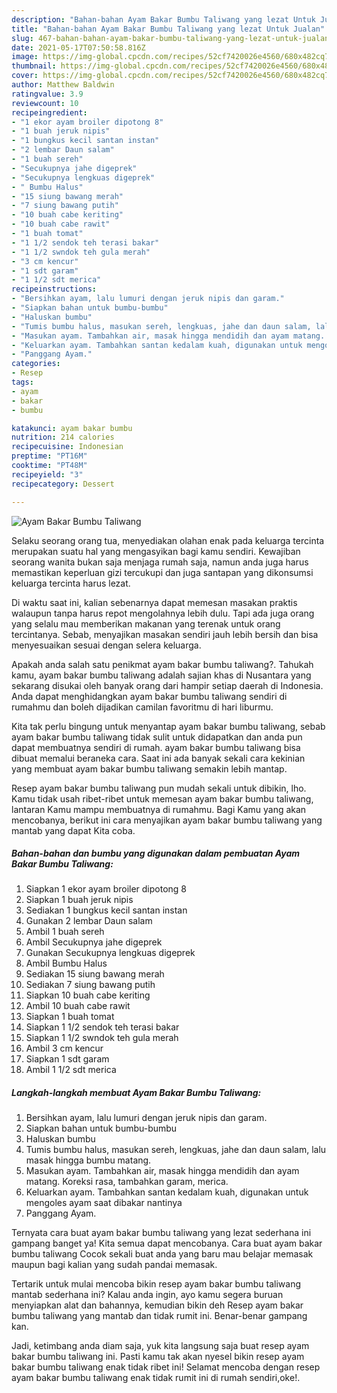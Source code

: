 ```yaml
---
description: "Bahan-bahan Ayam Bakar Bumbu Taliwang yang lezat Untuk Jualan"
title: "Bahan-bahan Ayam Bakar Bumbu Taliwang yang lezat Untuk Jualan"
slug: 467-bahan-bahan-ayam-bakar-bumbu-taliwang-yang-lezat-untuk-jualan
date: 2021-05-17T07:50:58.816Z
image: https://img-global.cpcdn.com/recipes/52cf7420026e4560/680x482cq70/ayam-bakar-bumbu-taliwang-foto-resep-utama.jpg
thumbnail: https://img-global.cpcdn.com/recipes/52cf7420026e4560/680x482cq70/ayam-bakar-bumbu-taliwang-foto-resep-utama.jpg
cover: https://img-global.cpcdn.com/recipes/52cf7420026e4560/680x482cq70/ayam-bakar-bumbu-taliwang-foto-resep-utama.jpg
author: Matthew Baldwin
ratingvalue: 3.9
reviewcount: 10
recipeingredient:
- "1 ekor ayam broiler dipotong 8"
- "1 buah jeruk nipis"
- "1 bungkus kecil santan instan"
- "2 lembar Daun salam"
- "1 buah sereh"
- "Secukupnya jahe digeprek"
- "Secukupnya lengkuas digeprek"
- " Bumbu Halus"
- "15 siung bawang merah"
- "7 siung bawang putih"
- "10 buah cabe keriting"
- "10 buah cabe rawit"
- "1 buah tomat"
- "1 1/2 sendok teh terasi bakar"
- "1 1/2 swndok teh gula merah"
- "3 cm kencur"
- "1 sdt garam"
- "1 1/2 sdt merica"
recipeinstructions:
- "Bersihkan ayam, lalu lumuri dengan jeruk nipis dan garam."
- "Siapkan bahan untuk bumbu-bumbu"
- "Haluskan bumbu"
- "Tumis bumbu halus, masukan sereh, lengkuas, jahe dan daun salam, lalu masak hingga bumbu matang."
- "Masukan ayam. Tambahkan air, masak hingga mendidih dan ayam matang. Koreksi rasa, tambahkan garam, merica."
- "Keluarkan ayam. Tambahkan santan kedalam kuah, digunakan untuk mengoles ayam saat dibakar nantinya"
- "Panggang Ayam."
categories:
- Resep
tags:
- ayam
- bakar
- bumbu

katakunci: ayam bakar bumbu 
nutrition: 214 calories
recipecuisine: Indonesian
preptime: "PT16M"
cooktime: "PT48M"
recipeyield: "3"
recipecategory: Dessert

---
```



![Ayam Bakar Bumbu Taliwang](https://img-global.cpcdn.com/recipes/52cf7420026e4560/680x482cq70/ayam-bakar-bumbu-taliwang-foto-resep-utama.jpg)

Selaku seorang orang tua, menyediakan olahan enak pada keluarga tercinta merupakan suatu hal yang mengasyikan bagi kamu sendiri. Kewajiban seorang  wanita bukan saja menjaga rumah saja, namun anda juga harus memastikan keperluan gizi tercukupi dan juga santapan yang dikonsumsi keluarga tercinta harus lezat.

Di waktu  saat ini, kalian sebenarnya dapat memesan masakan praktis walaupun tanpa harus repot mengolahnya lebih dulu. Tapi ada juga orang yang selalu mau memberikan makanan yang terenak untuk orang tercintanya. Sebab, menyajikan masakan sendiri jauh lebih bersih dan bisa menyesuaikan sesuai dengan selera keluarga. 



Apakah anda salah satu penikmat ayam bakar bumbu taliwang?. Tahukah kamu, ayam bakar bumbu taliwang adalah sajian khas di Nusantara yang sekarang disukai oleh banyak orang dari hampir setiap daerah di Indonesia. Anda dapat menghidangkan ayam bakar bumbu taliwang sendiri di rumahmu dan boleh dijadikan camilan favoritmu di hari liburmu.

Kita tak perlu bingung untuk menyantap ayam bakar bumbu taliwang, sebab ayam bakar bumbu taliwang tidak sulit untuk didapatkan dan anda pun dapat membuatnya sendiri di rumah. ayam bakar bumbu taliwang bisa dibuat memalui beraneka cara. Saat ini ada banyak sekali cara kekinian yang membuat ayam bakar bumbu taliwang semakin lebih mantap.

Resep ayam bakar bumbu taliwang pun mudah sekali untuk dibikin, lho. Kamu tidak usah ribet-ribet untuk memesan ayam bakar bumbu taliwang, lantaran Kamu mampu membuatnya di rumahmu. Bagi Kamu yang akan mencobanya, berikut ini cara menyajikan ayam bakar bumbu taliwang yang mantab yang dapat Kita coba.

<!--inarticleads1-->

##### Bahan-bahan dan bumbu yang digunakan dalam pembuatan Ayam Bakar Bumbu Taliwang:

1. Siapkan 1 ekor ayam broiler dipotong 8
1. Siapkan 1 buah jeruk nipis
1. Sediakan 1 bungkus kecil santan instan
1. Gunakan 2 lembar Daun salam
1. Ambil 1 buah sereh
1. Ambil Secukupnya jahe digeprek
1. Gunakan Secukupnya lengkuas digeprek
1. Ambil  Bumbu Halus
1. Sediakan 15 siung bawang merah
1. Sediakan 7 siung bawang putih
1. Siapkan 10 buah cabe keriting
1. Ambil 10 buah cabe rawit
1. Siapkan 1 buah tomat
1. Siapkan 1 1/2 sendok teh terasi bakar
1. Siapkan 1 1/2 swndok teh gula merah
1. Ambil 3 cm kencur
1. Siapkan 1 sdt garam
1. Ambil 1 1/2 sdt merica




<!--inarticleads2-->

##### Langkah-langkah membuat Ayam Bakar Bumbu Taliwang:

1. Bersihkan ayam, lalu lumuri dengan jeruk nipis dan garam.
1. Siapkan bahan untuk bumbu-bumbu
1. Haluskan bumbu
1. Tumis bumbu halus, masukan sereh, lengkuas, jahe dan daun salam, lalu masak hingga bumbu matang.
1. Masukan ayam. Tambahkan air, masak hingga mendidih dan ayam matang. Koreksi rasa, tambahkan garam, merica.
1. Keluarkan ayam. Tambahkan santan kedalam kuah, digunakan untuk mengoles ayam saat dibakar nantinya
1. Panggang Ayam.




Ternyata cara buat ayam bakar bumbu taliwang yang lezat sederhana ini gampang banget ya! Kita semua dapat mencobanya. Cara buat ayam bakar bumbu taliwang Cocok sekali buat anda yang baru mau belajar memasak maupun bagi kalian yang sudah pandai memasak.

Tertarik untuk mulai mencoba bikin resep ayam bakar bumbu taliwang mantab sederhana ini? Kalau anda ingin, ayo kamu segera buruan menyiapkan alat dan bahannya, kemudian bikin deh Resep ayam bakar bumbu taliwang yang mantab dan tidak rumit ini. Benar-benar gampang kan. 

Jadi, ketimbang anda diam saja, yuk kita langsung saja buat resep ayam bakar bumbu taliwang ini. Pasti kamu tak akan nyesel bikin resep ayam bakar bumbu taliwang enak tidak ribet ini! Selamat mencoba dengan resep ayam bakar bumbu taliwang enak tidak rumit ini di rumah sendiri,oke!.

